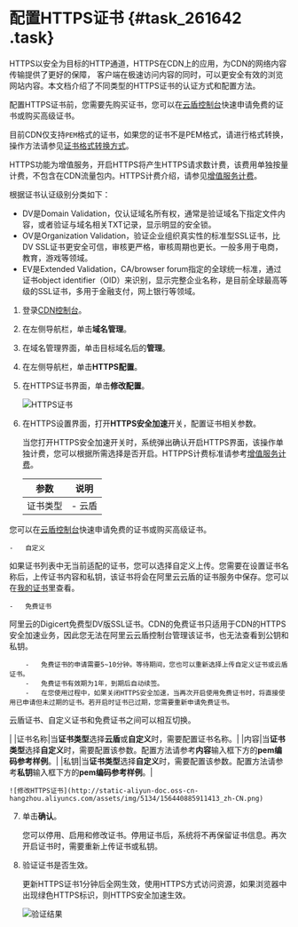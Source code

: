 # 配置HTTPS证书 {#task_261642 .task}

HTTPS以安全为目标的HTTP通道，HTTPS在CDN上的应用，为CDN的网络内容传输提供了更好的保障， 客户端在极速访问内容的同时，可以更安全有效的浏览网站内容。本文档介绍了不同类型的HTTPS证书的认证方式和配置方法。

配置HTTPS证书前，您需要先购买证书，您可以在[云盾控制台](https://yundun.console.aliyun.com/?spm=5176.8232292.domaindetail.24.9498142fSMfoJd&p=cas#/cas/home)快速申请免费的证书或购买高级证书。

目前CDN仅支持`PEM`格式的证书，如果您的证书不是PEM格式，请进行格式转换，操作方法请参见[证书格式转换方式](intl.zh-CN/域名管理/HTTPS安全加速/证书格式说明.md#section_cn2_rql_xdb)。

HTTPS功能为增值服务，开启HTTPS将产生HTTPS请求数计费，该费用单独按量计费，不包含在CDN流量包内。HTTPS计费介绍，请参见[增值服务计费](../../../../intl.zh-CN/产品定价/计费方式/增值服务计费.md#)。

根据证书认证级别分类如下：

-   DV是Domain Validation，仅认证域名所有权，通常是验证域名下指定文件内容，或者验证与域名相关TXT记录，显示明显的安全锁。
-   OV是Organization Validation，验证企业组织真实性的标准型SSL证书，比DV SSL证书更安全可信，审核更严格，审核周期也更长。一般多用于电商，教育，游戏等领域。
-   EV是Extended Validation，CA/browser forum指定的全球统一标准，通过证书object identifier（OID）来识别，显示完整企业名称，是目前全球最高等级的SSL证书，多用于金融支付，网上银行等领域。

1.  登录[CDN控制台](https://cdnnext.console.aliyun.com)。
2.  在左侧导航栏，单击**域名管理**。
3.  在域名管理界面，单击目标域名后的**管理**。
4.  在左侧导航栏，单击**HTTPS配置**。
5.  在HTTPS证书界面，单击**修改配置**。 

    ![HTTPS证书](http://static-aliyun-doc.oss-cn-hangzhou.aliyuncs.com/assets/img/5134/156440885911410_zh-CN.png)

6.  在HTTPS设置界面，打开**HTTPS安全加速**开关，配置证书相关参数。 

    当您打开HTTPS安全加速开关时，系统弹出确认开启HTTPS界面，该操作单独计费，您可以根据所需选择是否开启。HTTPPS计费标准请参考[增值服务计费](../../../../intl.zh-CN/产品定价/计费方式/增值服务计费.md#)。

    |参数|说明|
    |--|--|
    |证书类型|     -   云盾

您可以在[云盾控制台](https://yundun.console.aliyun.com/?spm=5176.8232292.domaindetail.24.9498142fSMfoJd&p=cas#/cas/home)快速申请免费的证书或购买高级证书。

    -   自定义

如果证书列表中无当前适配的证书，您可以选择自定义上传。您需要在设置证书名称后，上传证书内容和私钥，该证书将会在阿里云云盾的证书服务中保存。您可以在[我的证书](https://yundun.console.aliyun.com/?spm=5176.2020520110.all.12.16df56a1u1IhI6&p=cas#/cas/home)里查看。

    -   免费证书

阿里云的Digicert免费型DV版SSL证书。CDN的免费证书只适用于CDN的HTTPS安全加速业务，因此您无法在阿里云云盾控制台管理该证书，也无法查看到公钥和私钥。

        -   免费证书的申请需要5~10分钟。等待期间，您也可以重新选择上传自定义证书或云盾证书。
        -   免费证书有效期为1年，到期后自动续签。
        -   在您使用过程中，如果关闭HTTPS安全加速，当再次开启使用免费证书时，将直接使用已申请但未过期的证书。若开启时证书已过期，您需要重新申请免费证书。
 云盾证书、自定义证书和免费证书之间可以相互切换。

 |
    |证书名称|当**证书类型**选择**云盾**或**自定义**时，需要配置证书名称。|
    |内容|当**证书类型**选择**自定义**时，需要配置该参数。配置方法请参考**内容**输入框下方的**pem编码参考样例**。|
    |私钥|当**证书类型**选择**自定义**时，需要配置该参数。配置方法请参考**私钥**输入框下方的**pem编码参考样例**。|

    ![修改HTTPS证书](http://static-aliyun-doc.oss-cn-hangzhou.aliyuncs.com/assets/img/5134/156440885911413_zh-CN.png)

7.  单击**确认**。 

    您可以停用、启用和修改证书。停用证书后，系统将不再保留证书信息。再次开启证书时，需要重新上传证书或私钥。

8.  验证证书是否生效。 

    更新HTTPS证书1分钟后全网生效，使用HTTPS方式访问资源，如果浏览器中出现绿色HTTPS标识，则HTTPS安全加速生效。

    ![验证结果](http://static-aliyun-doc.oss-cn-hangzhou.aliyuncs.com/assets/img/5134/15644088593701_zh-CN.png)



